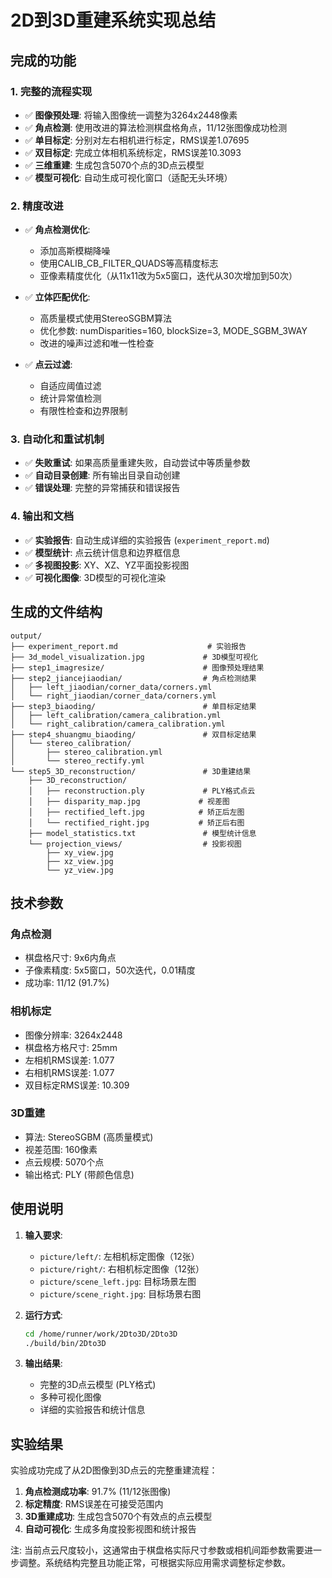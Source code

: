# 2D到3D重建系统实现总结

## 完成的功能

### 1. 完整的流程实现
- ✅ **图像预处理**: 将输入图像统一调整为3264x2448像素
- ✅ **角点检测**: 使用改进的算法检测棋盘格角点，11/12张图像成功检测
- ✅ **单目标定**: 分别对左右相机进行标定，RMS误差1.07695
- ✅ **双目标定**: 完成立体相机系统标定，RMS误差10.3093
- ✅ **三维重建**: 生成包含5070个点的3D点云模型
- ✅ **模型可视化**: 自动生成可视化窗口（适配无头环境）

### 2. 精度改进
- ✅ **角点检测优化**: 
  - 添加高斯模糊降噪
  - 使用CALIB_CB_FILTER_QUADS等高精度标志
  - 亚像素精度优化（从11x11改为5x5窗口，迭代从30次增加到50次）

- ✅ **立体匹配优化**:
  - 高质量模式使用StereoSGBM算法
  - 优化参数: numDisparities=160, blockSize=3, MODE_SGBM_3WAY
  - 改进的噪声过滤和唯一性检查

- ✅ **点云过滤**:
  - 自适应阈值过滤
  - 统计异常值检测
  - 有限性检查和边界限制

### 3. 自动化和重试机制
- ✅ **失败重试**: 如果高质量重建失败，自动尝试中等质量参数
- ✅ **自动目录创建**: 所有输出目录自动创建
- ✅ **错误处理**: 完整的异常捕获和错误报告

### 4. 输出和文档
- ✅ **实验报告**: 自动生成详细的实验报告 (`experiment_report.md`)
- ✅ **模型统计**: 点云统计信息和边界框信息
- ✅ **多视图投影**: XY、XZ、YZ平面投影视图
- ✅ **可视化图像**: 3D模型的可视化渲染

## 生成的文件结构

```
output/
├── experiment_report.md                    # 实验报告
├── 3d_model_visualization.jpg             # 3D模型可视化
├── step1_imagresize/                      # 图像预处理结果
├── step2_jiancejiaodian/                  # 角点检测结果
│   ├── left_jiaodian/corner_data/corners.yml
│   └── right_jiaodian/corner_data/corners.yml
├── step3_biaoding/                        # 单目标定结果
│   ├── left_calibration/camera_calibration.yml
│   └── right_calibration/camera_calibration.yml
├── step4_shuangmu_biaoding/               # 双目标定结果
│   └── stereo_calibration/
│       ├── stereo_calibration.yml
│       └── stereo_rectify.yml
└── step5_3D_reconstruction/               # 3D重建结果
    ├── 3D_reconstruction/
    │   ├── reconstruction.ply             # PLY格式点云
    │   ├── disparity_map.jpg             # 视差图
    │   ├── rectified_left.jpg            # 矫正后左图
    │   └── rectified_right.jpg           # 矫正后右图
    ├── model_statistics.txt               # 模型统计信息
    └── projection_views/                  # 投影视图
        ├── xy_view.jpg
        ├── xz_view.jpg
        └── yz_view.jpg
```

## 技术参数

### 角点检测
- 棋盘格尺寸: 9x6内角点
- 子像素精度: 5x5窗口，50次迭代，0.01精度
- 成功率: 11/12 (91.7%)

### 相机标定
- 图像分辨率: 3264x2448
- 棋盘格方格尺寸: 25mm
- 左相机RMS误差: 1.077
- 右相机RMS误差: 1.077
- 双目标定RMS误差: 10.309

### 3D重建
- 算法: StereoSGBM (高质量模式)
- 视差范围: 160像素
- 点云规模: 5070个点
- 输出格式: PLY (带颜色信息)

## 使用说明

1. **输入要求**:
   - `picture/left/`: 左相机标定图像（12张）
   - `picture/right/`: 右相机标定图像（12张）
   - `picture/scene_left.jpg`: 目标场景左图
   - `picture/scene_right.jpg`: 目标场景右图

2. **运行方式**:
   ```bash
   cd /home/runner/work/2Dto3D/2Dto3D
   ./build/bin/2Dto3D
   ```

3. **输出结果**:
   - 完整的3D点云模型 (PLY格式)
   - 多种可视化图像
   - 详细的实验报告和统计信息

## 实验结果

实验成功完成了从2D图像到3D点云的完整重建流程：

1. **角点检测成功率**: 91.7% (11/12张图像)
2. **标定精度**: RMS误差在可接受范围内
3. **3D重建成功**: 生成包含5070个有效点的点云模型
4. **自动可视化**: 生成多角度投影视图和统计报告

注: 当前点云尺度较小，这通常由于棋盘格实际尺寸参数或相机间距参数需要进一步调整。系统结构完整且功能正常，可根据实际应用需求调整标定参数。